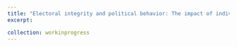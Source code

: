 ```yaml
---
title: "Electoral integrity and political behavior: The impact of individual perceptions and contextual conditions"
excerpt:

collection: workinprogress
---
```

